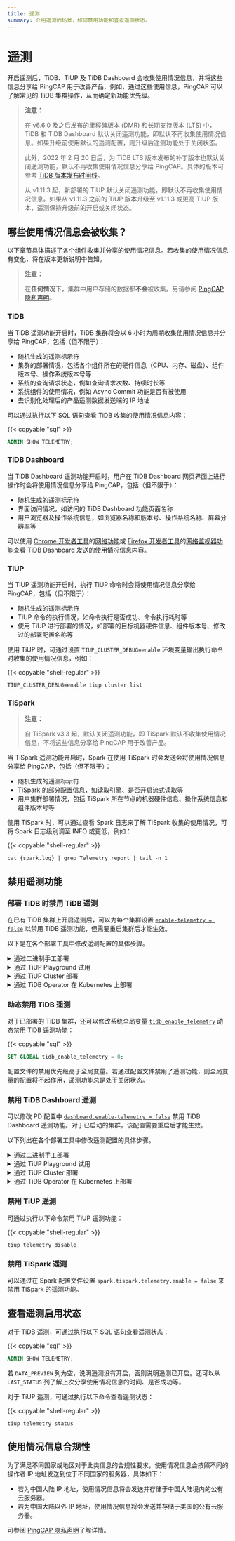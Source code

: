 ```yaml
---
title: 遥测
summary: 介绍遥测的场景，如何禁用功能和查看遥测状态。
---
```


# 遥测

开启遥测后，TiDB、TiUP 及 TiDB Dashboard 会收集使用情况信息，并将这些信息分享给 PingCAP 用于改善产品，例如，通过这些使用信息，PingCAP 可以了解常见的 TiDB 集群操作，从而确定新功能优先级。

> **注意：**
>
> 在 v6.6.0 及之后发布的里程碑版本 (DMR) 和长期支持版本 (LTS) 中，TiDB 和 TiDB Dashboard 默认关闭遥测功能，即默认不再收集使用情况信息。如果升级前使用默认的遥测配置，则升级后遥测功能处于关闭状态。
>
> 此外，2022 年 2 月 20 日后，为 TiDB LTS 版本发布的补丁版本也默认关闭遥测功能，默认不再收集使用情况信息分享给 PingCAP。具体的版本可参考 [TiDB 版本发布时间线](/releases/release-timeline.md)。
>
> 从 v1.11.3 起，新部署的 TiUP 默认关闭遥测功能，即默认不再收集使用情况信息。如果从 v1.11.3 之前的 TiUP 版本升级至 v1.11.3 或更高 TiUP 版本，遥测保持升级前的开启或关闭状态。

## 哪些使用情况信息会被收集？

以下章节具体描述了各个组件收集并分享的使用情况信息。若收集的使用情况信息有变化，将在版本更新说明中告知。

> **注意：**
>
> 在**任何情况**下，集群中用户存储的数据都**不会**被收集。另请参阅 [PingCAP 隐私声明](https://pingcap.com/zh/privacy-policy/)。

### TiDB

当 TiDB 遥测功能开启时，TiDB 集群将会以 6 小时为周期收集使用情况信息并分享给 PingCAP，包括（但不限于）：

- 随机生成的遥测标示符
- 集群的部署情况，包括各个组件所在的硬件信息（CPU、内存、磁盘）、组件版本号、操作系统版本号等
- 系统的查询请求状态，例如查询请求次数、持续时长等
- 系统组件的使用情况，例如 Async Commit 功能是否有被使用
- 去识别化处理后的产品遥测数据发送端的 IP 地址

可以通过执行以下 SQL 语句查看 TiDB 收集的使用情况信息内容：

{{< copyable "sql" >}}

```sql
ADMIN SHOW TELEMETRY;
```

### TiDB Dashboard

当 TiDB Dashboard 遥测功能开启时，用户在 TiDB Dashboard 网页界面上进行操作时会将使用情况信息分享给 PingCAP，包括（但不限于）：

- 随机生成的遥测标示符
- 界面访问情况，如访问的 TiDB Dashboard 功能页面名称
- 用户浏览器及操作系统信息，如浏览器名称和版本号、操作系统名称、屏幕分辨率等

可以使用 [Chrome 开发者工具](https://developers.google.com/web/tools/chrome-devtools)的[网络功能](https://developers.google.com/web/tools/chrome-devtools/network)或 [Firefox 开发者工具](https://developer.mozilla.org/zh-CN/docs/Tools)的[网络监视器功能](https://developer.mozilla.org/zh-CN/docs/Tools/Network_Monitor)查看 TiDB Dashboard 发送的使用情况信息内容。

### TiUP

当 TiUP 遥测功能开启时，执行 TiUP 命令时会将使用情况信息分享给 PingCAP，包括（但不限于）：

- 随机生成的遥测标示符
- TiUP 命令的执行情况，如命令执行是否成功、命令执行耗时等
- 使用 TiUP 进行部署的情况，如部署的目标机器硬件信息、组件版本号、修改过的部署配置名称等

使用 TiUP 时，可通过设置 `TIUP_CLUSTER_DEBUG=enable` 环境变量输出执行命令时收集的使用情况信息，例如：

{{< copyable "shell-regular" >}}

```shell
TIUP_CLUSTER_DEBUG=enable tiup cluster list
```

### TiSpark

> **注意：**
>
> 自 TiSpark v3.3 起，默认关闭遥测功能，即 TiSpark 默认不收集使用情况信息，不将这些信息分享给 PingCAP 用于改善产品。

当 TiSpark 遥测功能开启时，Spark 在使用 TiSpark 时会发送会将使用情况信息分享给 PingCAP，包括（但不限于）：

- 随机生成的遥测标示符
- TiSpark 的部分配置信息，如读取引擎、是否开启流式读取等
- 用户集群部署情况，包括 TiSpark 所在节点的机器硬件信息、操作系统信息和组件版本号等

使用 TiSpark 时，可以通过查看 Spark 日志来了解 TiSpark 收集的使用情况，可将 Spark 日志级别调至 INFO 或更低，例如：

{{< copyable "shell-regular" >}}

```shell
cat {spark.log} | grep Telemetry report | tail -n 1
```

## 禁用遥测功能

### 部署 TiDB 时禁用 TiDB 遥测

在已有 TiDB 集群上开启遥测后，可以为每个集群设置 [`enable-telemetry = false`](/tidb-configuration-file.md#enable-telemetry-从-v402-版本开始引入) 以禁用 TiDB 遥测功能，但需要重启集群后才能生效。

以下是在各个部署工具中修改遥测配置的具体步骤。

<details>
  <summary>通过二进制手工部署</summary>

创建配置文件 `tidb_config.toml` 包含如下内容：

{{< copyable "" >}}

```toml
enable-telemetry = false
```

启动 TiDB 时指定命令行参数 `--config=tidb_config.toml` 使得该配置生效。

详情参见 [TiDB 配置参数](/command-line-flags-for-tidb-configuration.md#--config)、[TiDB 配置文件描述](/tidb-configuration-file.md#enable-telemetry-从-v402-版本开始引入)。

</details>

<details>
  <summary>通过 TiUP Playground 试用</summary>

创建配置文件 `tidb_config.toml` 包含如下内容：

{{< copyable "" >}}

```toml
enable-telemetry = false
```

启动 TiUP Playground 时，指定命令行参数 `--db.config tidb_config.toml` 使得该配置生效，如：

{{< copyable "shell-regular" >}}

```shell
tiup playground --db.config tidb_config.toml
```

详情参见 [TiUP - 本地快速部署 TiDB 集群](/tiup/tiup-playground.md)。

</details>

<details>
  <summary>通过 TiUP Cluster 部署</summary>

修改部署拓扑文件 `topology.yaml`，新增（或在现有项中添加）以下内容：

{{< copyable "" >}}

```yaml
server_configs:
  tidb:
    enable-telemetry: false
```

</details>

<details>
  <summary>通过 TiDB Operator 在 Kubernetes 上部署</summary>

在 `tidb-cluster.yaml` 中或者 TidbCluster Custom Resource 中配置 `spec.tidb.config.enable-telemetry: false`。

详情参见[在标准 Kubernetes 上部署 TiDB 集群](https://docs.pingcap.com/zh/tidb-in-kubernetes/stable/deploy-on-general-kubernetes)。

> **注意：**
>
> 该配置需使用 TiDB Operator v1.1.3 或更高版本才能生效。

</details>

### 动态禁用 TiDB 遥测

对于已部署的 TiDB 集群，还可以修改系统全局变量 [`tidb_enable_telemetry`](/system-variables.md#tidb_enable_telemetry-从-v402-版本开始引入) 动态禁用 TiDB 遥测功能：

{{< copyable "sql" >}}

```sql
SET GLOBAL tidb_enable_telemetry = 0;
```

配置文件的禁用优先级高于全局变量。若通过配置文件禁用了遥测功能，则全局变量的配置将不起作用，遥测功能总是处于关闭状态。

### 禁用 TiDB Dashboard 遥测

可以修改 PD 配置中 [`dashboard.enable-telemetry = false`](/pd-configuration-file.md#enable-telemetry) 禁用 TiDB Dashboard 遥测功能。对于已启动的集群，该配置需要重启后才能生效。

以下列出在各个部署工具中修改遥测配置的具体步骤。

<details>
  <summary>通过二进制手工部署</summary>

创建配置文件 `pd_config.toml` 包含如下内容：

{{< copyable "" >}}

```toml
[dashboard]
enable-telemetry = false
```

启动 PD 时指定命令行参数 `--config=pd_config.toml` 使得该配置生效。

详情参见 [PD 配置参数](/command-line-flags-for-pd-configuration.md#--config)、[PD 配置文件描述](/pd-configuration-file.md#enable-telemetry)。

</details>

<details>
  <summary>通过 TiUP Playground 试用</summary>

创建配置文件 `pd_config.toml` 包含如下内容：

{{< copyable "" >}}

```toml
[dashboard]
enable-telemetry = false
```

启动 TiUP Playground 时，指定命令行参数 `--pd.config pd_config.toml` 使得该配置生效，如：

{{< copyable "shell-regular" >}}

```shell
tiup playground --pd.config pd_config.toml
```

详情参见 [TiUP - 本地快速部署 TiDB 集群](/tiup/tiup-playground.md)。

</details>

<details>
  <summary>通过 TiUP Cluster 部署</summary>

修改部署拓扑文件 `topology.yaml`，新增（或在现有项中添加）以下内容：

{{< copyable "" >}}

```yaml
server_configs:
  pd:
    dashboard.enable-telemetry: false
```

</details>

<details>
  <summary>通过 TiDB Operator 在 Kubernetes 上部署</summary>

在 `tidb-cluster.yaml` 中或者 TidbCluster Custom Resource 中配置 `spec.pd.config.dashboard.enable-telemetry: false`。

详情参见[在标准 Kubernetes 上部署 TiDB 集群](https://docs.pingcap.com/zh/tidb-in-kubernetes/stable/deploy-on-general-kubernetes)。

> **注意：**
>
> 该配置需使用 TiDB Operator v1.1.3 或更高版本才能生效。

</details>

### 禁用 TiUP 遥测

可通过执行以下命令禁用 TiUP 遥测功能：

{{< copyable "shell-regular" >}}

```shell
tiup telemetry disable
```

### 禁用 TiSpark 遥测

可以通过在 Spark 配置文件设置 `spark.tispark.telemetry.enable = false` 来禁用 TiSpark 的遥测功能。

## 查看遥测启用状态

对于 TiDB 遥测，可通过执行以下 SQL 语句查看遥测状态：

{{< copyable "sql" >}}

```sql
ADMIN SHOW TELEMETRY;
```

若 `DATA_PREVIEW` 列为空，说明遥测没有开启，否则说明遥测已开启。还可以从 `LAST_STATUS` 列了解上次分享使用情况信息的时间、是否成功等。

对于 TiUP 遥测，可通过执行以下命令查看遥测状态：

{{< copyable "shell-regular" >}}

```shell
tiup telemetry status
```

## 使用情况信息合规性

为了满足不同国家或地区对于此类信息的合规性要求，使用情况信息会按照不同的操作者 IP 地址发送到位于不同国家的服务器，具体如下：

- 若为中国大陆 IP 地址，使用情况信息将会发送并存储于中国大陆境内的公有云服务器。
- 若为中国大陆以外 IP 地址，使用情况信息将会发送并存储于美国的公有云服务器。

可参阅 [PingCAP 隐私声明](https://pingcap.com/zh/privacy-policy/)了解详情。

